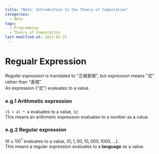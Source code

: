 ```yaml
---
title: "Note: Introduction to the Theory of Computation"
categories:
  - Note
tags:
  - Programming
  - Theory of Computation
last-modified-at: 2021-02-25
---
```



# Regualr Expression

*Regular expression* is translated to "正規表現", but *expression* means "式" rather than "表現".  
An expression ("式") evaluates to a value.  

### e.g.1 Arithmetic expression  

`(5 + 4) * 4` evaluates to a value, `32`.  
This means an arithmetic expression evaluates to a number as a value.  


### e.g.2 Regular expression

$(0 \cup 1) 0^*$ evaluates to a value, $\{ 0, 1, 00, 10, 000, 1000, \dots \}$.  
This means a regular expression evaluates to a **language** as a value.  

